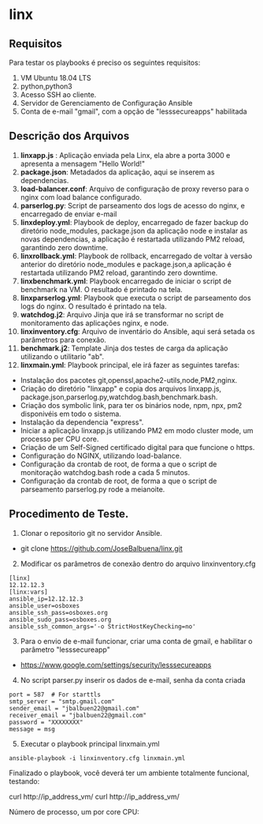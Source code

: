 # linx

## Requisitos

Para testar os playbooks é preciso os seguintes requisitos:

1. VM Ubuntu 18.04 LTS
2. python,python3
3. Acesso SSH ao cliente.
4. Servidor de Gerenciamento de Configuração Ansible
5. Conta de e-mail "gmail", com a opção de "lesssecureapps" habilitada

## Descrição dos Arquivos

1. **linxapp.js** : Aplicação enviada pela Linx, ela abre a porta 3000 e apresenta a mensagem "Hello World!"
2. **package.json**: Metadados da aplicação, aqui se inserem as dependencias.
3. **load-balancer.conf**: Arquivo de configuração de proxy reverso para o nginx com load balance configurado.
4. **parserlog.py**: Script de parseamento dos logs de acesso do nginx, e encarregado de enviar e-mail
5. **linxdeploy.yml**: Playbook de deploy, encarregado de fazer backup do diretório node_modules, package.json da aplicação node e instalar as novas dependencias, a aplicação é restartada utilizando PM2 reload, garantindo zero downtime.
6. **linxrollback.yml**: Playbook de rollback, encarregado de voltar à versão anterior do diretório node_modules e package.json,a aplicação é restartada utilizando PM2 reload, garantindo zero downtime.
7. **linxbenchmark.yml**: Playbook encarregado de iniciar o script de benchmark na VM. O resultado é printado na tela.
8. **linxparserlog.yml**: Playbook que executa o script de parseamento dos logs do nginx. O resultado é printado na tela.
9. **watchdog.j2**: Arquivo Jinja que irá se transformar no script de monitoramento das aplicações nginx, e node. 
10. **linxinventory.cfg**: Arquivo de inventário do Ansible, aqui será setada os parâmetros para conexão.
11. **benchmark.j2**: Template Jinja dos testes de carga da aplicação utilizando o utilitario "ab".
12. **linxmain.yml**: Playbook principal, ele irá fazer as seguintes tarefas:
 * Instalação dos pacotes git,openssl,apache2-utils,node,PM2,nginx.
 * Criação do diretório "linxapp" e copia dos arquivos linxapp.js, package.json,parserlog.py,watchdog.bash,benchmark.bash.
 * Criação dos symbolic link, para ter os binários node, npm, npx, pm2 disponivéis em todo o sistema.
 * Instalação da dependencia "express".
 * Iniciar a aplicação linxapp.js utilizando PM2 em modo cluster mode, um processo per CPU core.
 * Criação de um Self-Signed certificado digital para que funcione o https.
 * Configuração do NGINX, utilizando load-balance.
 * Configuração da crontab de root, de forma a que o script de monitoração watchdog.bash rode a cada 5 minutos.
 * Configuração da crontab de root, de forma a que o script de parseamento parserlog.py rode a meianoite.


## Procedimento de Teste.

1. Clonar o repositorio git no servidor Ansible.
  * git clone https://github.com/JoseBalbuena/linx.git

2. Modificar os parâmetros de conexão dentro do arquivo linxinventory.cfg
```
[linx]
12.12.12.3
[linx:vars]
ansible_ip=12.12.12.3
ansible_user=osboxes
ansible_ssh_pass=osboxes.org
ansible_sudo_pass=osboxes.org
ansible_ssh_common_args='-o StrictHostKeyChecking=no'
```

3. Para o envio de e-mail funcionar, criar uma conta de gmail, e habilitar o parâmetro "lesssecureapp"
  * https://www.google.com/settings/security/lesssecureapps

4. No script parser.py inserir os dados de e-mail, senha da conta criada
```
port = 587  # For starttls
smtp_server = "smtp.gmail.com"
sender_email = "jbalbuen22@gmail.com"
receiver_email = "jbalbuen22@gmail.com"
password = "XXXXXXXX" 
message = msg 
```

5. Executar o playbook principal linxmain.yml
```
ansible-playbook -i linxinventory.cfg linxmain.yml 
```

Finalizado o playbook, você deverá ter um ambiente totalmente funcional, testando:

curl http://ip_address_vm/
curl http://ip_address_vm/

Número de processo, um por core CPU:






